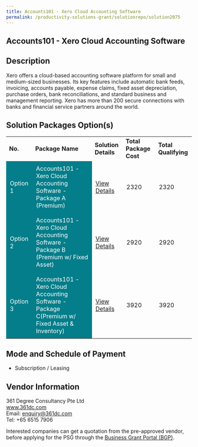 ```yaml
---
title: Accounts101 - Xero Cloud Accounting Software
permalink: /productivity-solutions-grant/solutionrepo/solution2075
---
```


## Accounts101 - Xero Cloud Accounting Software

## Description

Xero offers a cloud-based accounting software platform for small and medium-sized businesses. Its key features include automatic bank feeds, invoicing, accounts payable, expense claims, fixed asset depreciation, purchase orders, bank reconciliations, and standard business and management reporting. Xero has more than 200 secure connections with banks and financial service partners around the world.

## Solution Packages Option(s)

<table>
<tr>
<td><b>No.</b></td>
<td><b>Package Name</b></td>
<td><b>Solution Details</b></td>
<td><b>Total Package Cost</b></td>
<td><b>Total Qualifying</b></td>
</tr>
<tr>
<td style='padding: 10px; background-color: #037E8A; color: #FFFFFF;'>Option 1</td>
<td style='padding: 10px; background-color: #037E8A; color: #FFFFFF;'>Accounts101 - Xero Cloud Accounting Software - Package A (Premium)</td>
<td style='padding: 10px;'><a href='https://www.gobusiness.gov.sg/images/psg/Desensitised_Accounts101_Annex_3_Part_1.pdf' target='_blank'>View Details</a></td>
<td style='padding: 10px;'>2320</td>
<td style='padding: 10px;'>2320</td>
</tr>
<tr>
<td style='padding: 10px; background-color: #037E8A; color: #FFFFFF;'>Option 2</td>
<td style='padding: 10px; background-color: #037E8A; color: #FFFFFF;'>Accounts101 - Xero Cloud Accounting Software - Package B (Premium w/ Fixed Asset)</td>
<td style='padding: 10px;'><a href='https://www.gobusiness.gov.sg/images/psg/Desensitised_Accounts101_Annex_3_Part_2.pdf' target='_blank'>View Details</a></td>
<td style='padding: 10px;'>2920</td>
<td style='padding: 10px;'>2920</td>
</tr>
<tr>
<td style='padding: 10px; background-color: #037E8A; color: #FFFFFF;'>Option 3</td>
<td style='padding: 10px; background-color: #037E8A; color: #FFFFFF;'>Accounts101 - Xero Cloud Accounting Software - Package C(Premium w/ Fixed Asset & Inventory)</td>
<td style='padding: 10px;'><a href='https://www.gobusiness.gov.sg/images/psg/Desensitised_Accounts101_Annex_3_Part_3.pdf' target='_blank'>View Details</a></td>
<td style='padding: 10px;'>3920</td>
<td style='padding: 10px;'>3920</td>
</tr>
</table>

## Mode and Schedule of Payment

 - Subscription / Leasing

## Vendor Information

 361 Degree Consultancy Pte Ltd<br>www.361dc.com<br>Email: enquiry@361dc.com<br>Tel: +65 6515 7906

Interested companies can get a quotation from the pre-approved vendor, before applying for the PSG through the <a href='https://www.businessgrants.gov.sg/' target='_blank' rel='noopener'>Business Grant Portal (BGP)</a>.

<script src="/jquery/resize-tables.js"></script>
